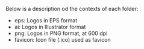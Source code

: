 Below is a description od the contexts of each folder:

* eps: Logos in EPS format
* ai: Logos in Illustrator format
* png: Logos in PNG format, at 600 dpi
* favicon: Icon file (.ico) used as favicon